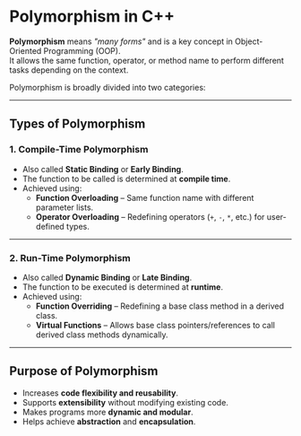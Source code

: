 # Polymorphism in C++

**Polymorphism** means *"many forms"* and is a key concept in Object-Oriented Programming (OOP).  
It allows the same function, operator, or method name to perform different tasks depending on the context.

Polymorphism is broadly divided into two categories:

---

## Types of Polymorphism

### 1. Compile-Time Polymorphism
- Also called **Static Binding** or **Early Binding**.  
- The function to be called is determined at **compile time**.  
- Achieved using:
  - **Function Overloading** – Same function name with different parameter lists.  
  - **Operator Overloading** – Redefining operators (`+`, `-`, `*`, etc.) for user-defined types.

---

### 2. Run-Time Polymorphism
- Also called **Dynamic Binding** or **Late Binding**.  
- The function to be executed is determined at **runtime**.  
- Achieved using:
  - **Function Overriding** – Redefining a base class method in a derived class.  
  - **Virtual Functions** – Allows base class pointers/references to call derived class methods dynamically.

---

## Purpose of Polymorphism
- Increases **code flexibility and reusability**.  
- Supports **extensibility** without modifying existing code.  
- Makes programs more **dynamic and modular**.  
- Helps achieve **abstraction** and **encapsulation**.  
